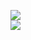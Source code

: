 [![](https://img.shields.io/badge/Made%20With-Github%20Spray-lightgrey.svg?style=for-the-badge&logo=github)](https://github.com/Annihil/github-spray#327)  
[![](https://i.imgur.com/2DrTn0Z.gif)](https://github.com/Annihil/github-spray)